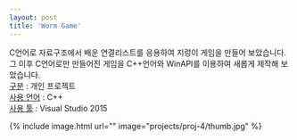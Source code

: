 ```yaml
---
layout: post
title: 'Worm Game'
---
```


C언어로 자료구조에서 배운 연결리스트를 응용하여 지렁이 게임을 만들어 보았습니다. 그 이후 C언어로만 만들어진 게임을 C++언어와 WinAPI를 이용하여 새롭게 제작해 보았습니다.  
[구분]() : 개인 프로젝트  
[사용 언어]() : C++  
[사용 툴]() : Visual Studio 2015

{% include image.html url="" image="projects/proj-4/thumb.jpg" %}
